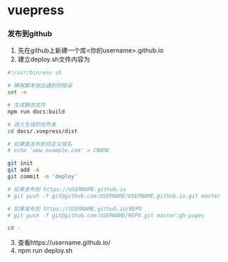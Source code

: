 # vuepress

### 发布到github
1. 先在github上新建一个库<你的username>.github.io
2. 建立deploy.sh文件内容为


``` bash
#!/usr/bin/env sh

# 确保脚本抛出遇到的错误
set -e

# 生成静态文件
npm run docs:build

# 进入生成的文件夹
cd docs/.vuepress/dist

# 如果是发布到自定义域名
# echo 'www.example.com' > CNAME

git init
git add -A
git commit -m 'deploy'

# 如果发布到 https://USERNAME.github.io
# git push -f git@github.com:USERNAME/USERNAME.github.io.git master

# 如果发布到 https://USERNAME.github.io/REPO
# git push -f git@github.com:USERNAME/REPO.git master:gh-pages

cd -

```

3. 查看https://username.github.io/
4. npm run deploy.sh 